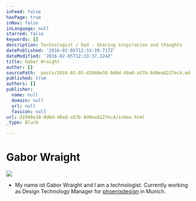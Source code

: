 ```yaml
---
inFeed: false
hasPage: true
inNav: false
inLanguage: null
starred: false
keywords: []
description: Technologist / Dad - Sharing inspiration and thoughts
datePublished: '2016-02-05T12:33:39.717Z'
dateModified: '2016-02-05T12:33:37.124Z'
title: Gabor Wraight
author: []
sourcePath: _posts/2016-02-05-d2940e38-0d6d-40a8-a57b-8d9ea8227ec4.md
published: true
authors: []
publisher:
  name: null
  domain: null
  url: null
  favicon: null
url: d2940e38-0d6d-40a8-a57b-8d9ea8227ec4/index.html
_type: Blurb

---
```

# Gabor Wraight
![](https://s3-us-west-2.amazonaws.com/the-grid-img/p/73d4139979e1222b4f9ad984cabf3d46064b2e14.jpg)

* My name ist Gabor Wraight and I am a technologist. Currently working as Design Technology Manager for [phoenixdesign][0] in Munich.

[0]: http://www.phoenixdesign.de/